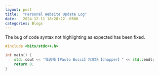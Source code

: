 ```yaml
---
layout: post
title:  "Personal Website Update Log"
date:   2024-12-11 18:28:22 -0500
categories: Blogs
---
```

The bug of code syntax not highlighting as expected has been fixed.

```cpp
#include <bits/stdc++.h>

int main() {
    std::cout << "我选择【Paolo Bucci】为本场【chopper】" << std::endl;
    return 0;
}
```
